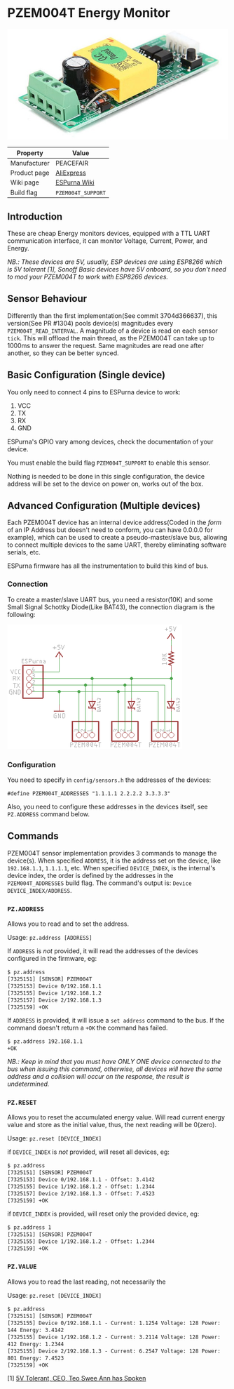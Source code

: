 # PZEM004T Energy Monitor

![PZEM004T](images/sensors/pzem004t.jpg)

|Property|Value|
|---|---|
|Manufacturer|PEACEFAIR|
|Product page|[AliExpress](https://www.aliexpress.com/store/product/PEACEFAIR-AC-100A-Electric-power-monitoring-and-communication-module-power-meter-power-energy-Volt-Ammeter-with/1773456_32405328185.html)|
|Wiki page|[ESPurna Wiki](https://github.com/xoseperez/espurna/wiki/Sensor-PZEM004T)|
|Build flag|`PZEM004T_SUPPORT`|

## Introduction

These are cheap Energy monitors devices, equipped with a TTL UART communication interface, it can monitor
Voltage, Current, Power, and Energy.

_NB.: These devices are 5V, usually, ESP devices are using ESP8266 which is 5V tolerant [1], Sonoff Basic
devices have 5V onboard, so you don't need to mod your PZEM004T to work with ESP8266 devices._

## Sensor Behaviour

Differently than the first implementation(See commit 3704d366637), this version(See PR #1304) pools
device(s) magnitudes every `PZEM004T_READ_INTERVAL`. A magnitude of a device is read on each sensor `tick`.
This will offload the main thread, as the PZEM004T can take up to 1000ms to answer the request. Same
magnitudes are read one after another, so they can be better synced.

## Basic Configuration (Single device)

You only need to connect 4 pins to ESPurna device to work:

1. VCC
2. TX
3. RX
4. GND

ESPurna's GPIO vary among devices, check the documentation of your device.

You must enable the build flag `PZEM004T_SUPPORT` to enable this sensor.

Nothing is needed to be done in this single configuration, the device address will be set to the device
on power on, works out of the box.

## Advanced Configuration (Multiple devices)

Each PZEM004T device has an internal device address(Coded in the _form_ of an IP Address but doesn't
need to conform, you can have 0.0.0.0 for example), which can be used to create a pseudo-master/slave bus,
allowing to connect multiple devices to the same UART, thereby eliminating software serials, etc.

ESPurna firmware has all the instrumentation to build this kind of bus.

### Connection

To create a master/slave UART bus, you need a resistor(10K) and some Small Signal Schottky Diode(Like
BAT43), the connection diagram is the following:

![PZEM004T-Bus](images/sensors/pzem004t-bus.png)

### Configuration

You need to specify in `config/sensors.h` the addresses of the devices:

```
#define PZEM004T_ADDRESSES "1.1.1.1 2.2.2.2 3.3.3.3"
```

Also, you need to configure these addresses in the devices itself, see `PZ.ADDRESS` command below.

## Commands

PZEM004T sensor implementation provides 3 commands to manage the device(s). When specified `ADDRESS`,
it is the address set on the device, like `192.168.1.1`, `1.1.1.1`, etc. When specified `DEVICE_INDEX`,
is the internal's device index, the order is defined by the addresses in the `PZEM004T_ADDRESSES` build
flag. The command's output is: `Device DEVICE_INDEX/ADDRESS`.

### `PZ.ADDRESS`
Allows you to read and to set the address.

Usage: `pz.address [ADDRESS]`

If `ADDRESS` is *_not_* provided, it will read the addresses of the devices configured in the firmware, eg:
```
$ pz.address
[7325151] [SENSOR] PZEM004T
[7325153] Device 0/192.168.1.1
[7325155] Device 1/192.168.1.2
[7325157] Device 2/192.168.1.3
[7325159] +OK
```

If `ADDRESS` is provided, it will issue a `set address` command to the bus. If the command doesn't return
a `+OK` the command has failed.

```
$ pz.address 192.168.1.1
+OK
```

_NB.: Keep in mind that you must have *ONLY ONE* device connected to the bus when issuing this command,
otherwise, all devices will have the same address and a collision will occur on the response, the result
is undetermined._

### `PZ.RESET`

Allows you to reset the accumulated energy value. Will read current energy value and store as the initial
value, thus, the next reading will be 0(zero).

Usage: `pz.reset [DEVICE_INDEX]`

if `DEVICE_INDEX` is *_not_* provided, will reset all devices, eg:
```
$ pz.address
[7325151] [SENSOR] PZEM004T
[7325153] Device 0/192.168.1.1 - Offset: 3.4142
[7325155] Device 1/192.168.1.2 - Offset: 1.2344
[7325157] Device 2/192.168.1.3 - Offset: 7.4523
[7325159] +OK
```

if `DEVICE_INDEX` is provided, will reset only the provided device, eg:
```
$ pz.address 1
[7325151] [SENSOR] PZEM004T
[7325155] Device 1/192.168.1.2 - Offset: 1.2344
[7325159] +OK
```

### `PZ.VALUE`

Allows you to read the last reading, not necessarily the 

Usage: `pz.reset [DEVICE_INDEX]`

```
$ pz.address
[7325151] [SENSOR] PZEM004T
[7325155] Device 0/192.168.1.1 - Current: 1.1254 Voltage: 128 Power: 144 Energy: 3.4142
[7325155] Device 1/192.168.1.2 - Current: 3.2114 Voltage: 128 Power: 412 Energy: 1.2344
[7325155] Device 2/192.168.1.3 - Current: 6.2547 Voltage: 128 Power: 801 Energy: 7.4523
[7325159] +OK
```

[1] [5V Tolerant, CEO, Teo Swee Ann has Spoken](https://hackaday.com/2016/07/28/ask-hackaday-is-the-esp8266-5v-tolerant/#comment-3122361)
